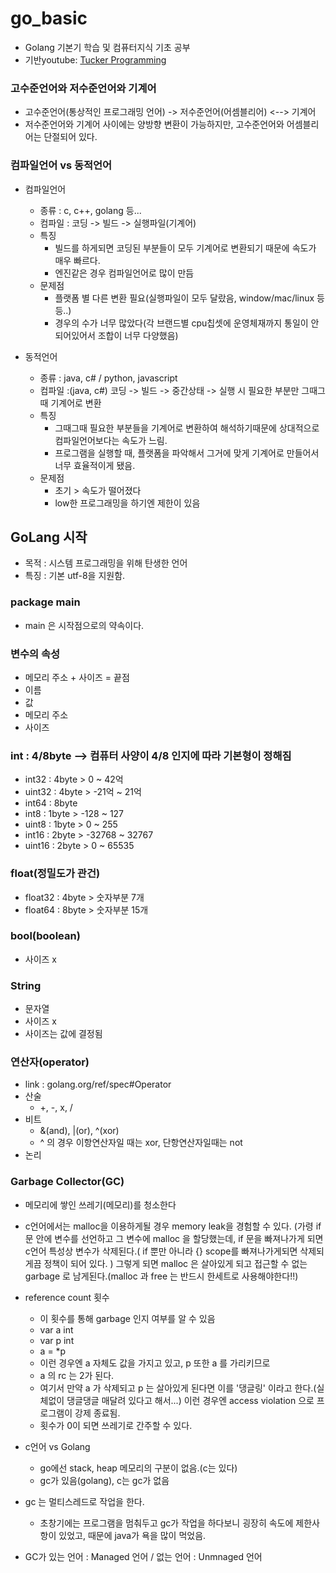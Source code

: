 # go_basic
- Golang 기본기 학습 및 컴퓨터지식 기초 공부
- 기반youtube: [Tucker Programming](https://www.youtube.com/channel/UCZp_ftx6UB_32VfVmlS3o_A)

### 고수준언어와 저수준언어와 기계어
- 고수준언어(통상적인 프로그래밍 언어) -> 저수준언어(어셈블리어) <--> 기계어
- 저수준언어와 기계어 사이에는 양방향 변환이 가능하지만, 고수준언어와 어셈블리어는 단절되어 있다.

### 컴파일언어 vs 동적언어
- 컴파일언어
  - 종류 : c, c++, golang 등...
  - 컴파일 : 코딩 -> 빌드 -> 실행파일(기계어)
  - 특징 
    - 빌드를 하게되면 코딩된 부분들이 모두 기계어로 변환되기 때문에 속도가 매우 빠르다.
    - 엔진같은 경우 컴파일언어로 많이 만듬
  - 문제점 
    - 플랫폼 별 다른 변환 필요(실행파일이 모두 달랐음, window/mac/linux 등등..)
    - 경우의 수가 너무 많았다(각 브랜드별 cpu칩셋에 운영체재까지 통일이 안되어있어서 조합이 너무 다양했음)
  
- 동적언어
  - 종류 : java, c# / python, javascript
  - 컴파일 :(java, c#) 코딩 -> 빌드 -> 중간상태 -> 실행 시 필요한 부분만 그때그때 기계어로 변환
  - 특징
    - 그때그때 필요한 부분들을 기계어로 변환하여 해석하기때문에 상대적으로 컴파일언어보다는 속도가 느림.
    - 프로그램을 실행할 때, 플랫폼을 파악해서 그거에 맞게 기계어로 만들어서 너무 효율적이게 됐음.
  - 문제점
    - 초기 > 속도가 떨어졌다
    - low한 프로그래밍을 하기엔 제한이 있음

## GoLang 시작
- 목적 : 시스템 프로그래밍을 위해 탄생한 언어
- 특징 : 기본 utf-8을 지원함.

### package main
- main 은 시작점으로의 약속이다.

### 변수의 속성
- 메모리 주소 + 사이즈 = 끝점
- 이름
- 값
- 메모리 주소
- 사이즈

### int : 4/8byte --> 컴퓨터 사양이 4/8 인지에 따라 기본형이 정해짐
- int32 : 4byte > 0 ~ 42억
- uint32 : 4byte > -21억 ~ 21억
- int64 : 8byte
- int8 : 1byte > -128 ~ 127
- uint8 : 1byte > 0 ~ 255
- int16 : 2byte > -32768 ~ 32767
- uint16 : 2byte > 0 ~ 65535 

### float(정밀도가 관건)
- float32 : 4byte > 숫자부분 7개
- float64 : 8byte > 숫자부분 15개

### bool(boolean) 
- 사이즈 x

### String
- 문자열
- 사이즈 x
- 사이즈는 값에 결정됨


### 연산자(operator)
- link : golang.org/ref/spec#Operator
- 산술 
  - +, -, x, /
- 비트
  - &(and), |(or), ^(xor)
  - ^ 의 경우 이항연산자일 때는 xor, 단항연산자일때는 not
- 논리

### Garbage Collector(GC)
- 메모리에 쌓인 쓰레기(메모리)를 청소한다
- c언어에서는 malloc을 이용하게될 경우 memory leak을 경험할 수 있다. (가령 if문 안에 변수를 선언하고 그 변수에 malloc 을 할당했는데, if 문을 빠져나가게 되면 c언어 특성상 변수가 삭제된다.( if 뿐만 아니라 {} scope를 빠져나가게되면 삭제되게끔 정책이 되어 있다. ) 그렇게 되면 malloc 은 살아있게 되고 접근할 수 없는 garbage 로 남게된다.(malloc 과 free 는 반드시 한세트로 사용해야한다!!)
- reference count 횟수
  - 이 횟수를 통해 garbage 인지 여부를 알 수 있음
  - var a int
  - var p int
  - a = *p
  - 이런 경우엔 a 자체도 값을 가지고 있고, p 또한 a 를 가리키므로
  - a 의 rc 는 2가 된다.
  - 여기서 만약 a 가 삭제되고 p 는 살아있게 된다면 이를 '댕글링' 이라고 한다.(실체없이 댕글댕글 매달려 있다고 해서...) 이런 경우엔 access violation 으로 프로그램이 강제 종료됨.
  - 횟수가 0이 되면 쓰레기로 간주할 수 있다.

- c언어 vs Golang
  - go에선 stack, heap 메모리의 구분이 없음.(c는 있다)
  - gc가 있음(golang), c는 gc가 없음
- gc 는 멀티스레드로 작업을 한다.
  - 초창기에는 프로그램을 멈춰두고 gc가 작업을 하다보니 굉장히 속도에 제한사항이 있었고, 때문에 java가 욕을 많이 먹었음.
- GC가 있는 언어 : Managed 언어 / 없는 언어 : Unmnaged 언어
